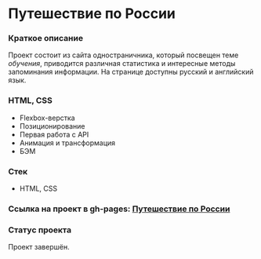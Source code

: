 # Путешествие по России

###  Краткое описание

Проект состоит из сайта одностраничника, который посвещен теме _обучения_, приводится различная статистика и интересные методы запоминания информации. На странице доступны русский и английский язык.

###  HTML, CSS

- Flexbox-верстка
- Позиционирование
- Первая работа с API
- Анимация и трансформация
- БЭМ

###  Стек

- HTML, CSS

### **Ссылка на проект в gh-pages: [Путешествие по России](https://glebzhdanov.github.io/russian-travel/)**

### Статус проекта

Проект завершён.
